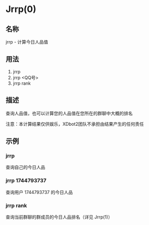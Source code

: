 # Jrrp(0)

## 名称

jrrp - 计算今日人品值

## 用法

1. jrrp
2. jrrp <QQ号>
3. jrrp rank

## 描述

查询人品值，也可以计算您的人品值在您所在的群聊中大概的排名

注意：本计算结果仅供娱乐，XDbot2团队不承担由结果产生的任何责任

## 示例

### jrrp

查询自己的今日人品

### jrrp 1744793737

查询用户 1744793737 的今日人品

### jrrp rank

查询当前群聊的群成员的今日人品排名（详见 Jrrp(1)）

